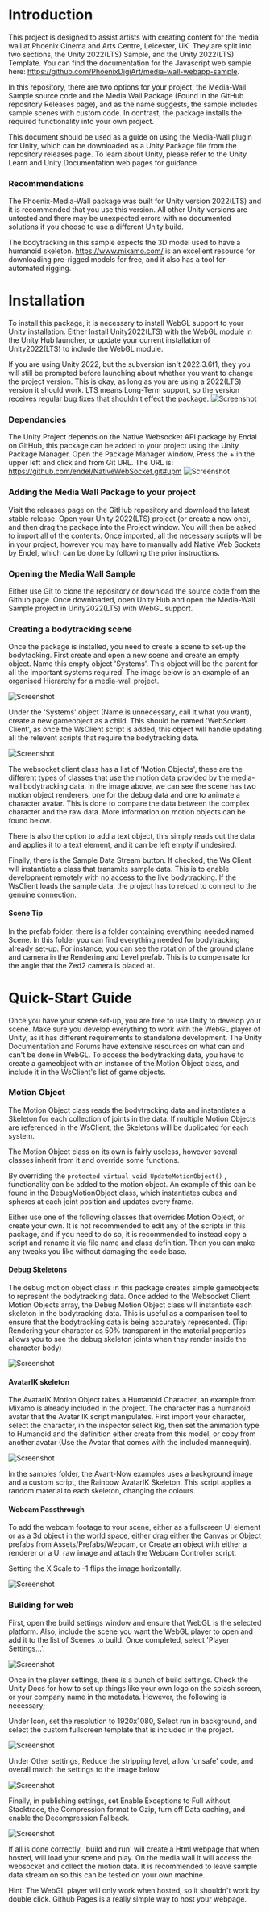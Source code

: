 # Introduction

This project is designed to assist artists with creating content for the media wall at Phoenix Cinema and Arts Centre, Leicester, UK. They are split into two sections, the Unity 2022(LTS) Sample, and the Unity 2022(LTS) Template. You can find the documentation for the Javascript web sample here: https://github.com/PhoenixDigiArt/media-wall-webapp-sample.

In this repository, there are two options for your project, the Media-Wall Sample source code and the Media Wall Package (Found in the GitHub repository Releases page), and as the name suggests, the sample includes sample scenes with custom code. In contrast, the package installs the required functionality into your own project.

This document should be used as a guide on using the Media-Wall plugin for Unity, which can be downloaded as a Unity Package file from the repository releases page. To learn about Unity, please refer to the Unity Learn and Unity Documentation web pages for guidance.

### Recommendations

The Phoenix-Media-Wall package was built for Unity version 2022(LTS) and it is recommended that you use this version. All other Unity versions are untested and there may be unexpected errors with no documented solutions if you choose to use a different Unity build.

The bodytracking in this sample expects the 3D model used to have a humanoid skeleton. https://www.mixamo.com/ is an excellent resource for downloading pre-rigged models for free, and it also has a tool for automated rigging.

# Installation

To install this package, it is necessary to install WebGL support to your Unity installation. Either Install Unity2022(LTS) with the WebGL module in the Unity Hub launcher, or update your current installation of Unity2022(LTS) to include the WebGL module.

If you are using Unity 2022, but the subversion isn't 2022.3.6f1, they you will still be prompted before launching about whether you want to change the project version. This is okay, as long as you are using a 2022(LTS) version it should work. LTS means Long-Term support, so the version receives regular bug fixes that shouldn't effect the package.
![Screenshot](Docs/install.png)

### Dependancies

The Unity Project depends on the Native Websocket API package by Endal on GitHub, this package can be added to your project using the Unity Package Manager. Open the Package Manager window, Press the + in the upper left and click and from Git URL. The URL is: https://github.com/endel/NativeWebSocket.git#upm
![Screenshot](Docs/packagemanagergit.png)

### Adding the Media Wall Package to your project

Visit the releases page on the GitHub repository and download the latest stable release. Open your Unity 2022(LTS) project (or create a new one), and then drag the package into the Project window. You will then be asked to import all of the contents. Once imported, all the necessary scripts will be in your project, however you may have to manually add Native Web Sockets by Endel, which can be done by following the prior instructions.

### Opening the Media Wall Sample

Either use Git to clone the repository or download the source code from the Github page. Once downloaded, open Unity Hub and open the Media-Wall Sample project in Unity2022(LTS) with WebGL support.

### Creating a bodytracking scene

Once the package is installed, you need to create a scene to set-up the bodytacking. First create and open a new scene and create an empty object. Name this empty object 'Systems'. This object will be the parent for all the important systems required. The image below is an example of an organised Hierarchy for a media-wall project.

![Screenshot](Docs/hierarchy.png)

Under the 'Systems' object (Name is unnecessary, call it what you want), create a new gameobject as a child. This should be named 'WebSocket Client', as once the WsClient script is added, this object will handle updating all the relevent scripts that require the bodytracking data.

![Screenshot](Docs/websocketclient.png)

The websocket client class has a list of 'Motion Objects', these are the different types of classes that use the motion data provided by the media-wall bodytracking data. In the image above, we can see the scene has two motion object renderers, one for the debug data and one to animate a character avatar. This is done to compare the data between the complex character and the raw data. More information on motion objects can be found below.

There is also the option to add a text object, this simply reads out the data and applies it to a text element, and it can be left empty if undesired.

Finally, there is the Sample Data Stream button. If checked, the Ws Client will instantiate a class that transmits sample data. This is to enable development remotely with no access to the live bodytracking. If the WsClient loads the sample data, the project has to reload to connect to the genuine connection.

#### Scene Tip

In the prefab folder, there is a folder containing everything needed named Scene. In this folder you can find everything needed for bodytracking already set-up. For instance, you can see the rotation of the ground plane and camera in the Rendering and Level prefab. This is to compensate for the angle that the Zed2 camera is placed at.

# Quick-Start Guide

Once you have your scene set-up, you are free to use Unity to develop your scene. Make sure you develop everything to work with the WebGL player of Unity, as it has different requirements to standalone development. The Unity Documentation and Forums have extensive resources on what can and can't be done in WebGL. To access the bodytracking data, you have to create a gameobject with an instance of the Motion Object class, and include it in the WsClient's list of game objects.

### Motion Object

The Motion Object class reads the bodytracking data and instantiates a Skeleton for each collection of joints in the data. If multiple Motion Objects are referenced in the WsClient, the Skeletons will be duplicated for each system.

The Motion Object class on its own is fairly useless, however several classes inherit from it and override some functions.

By overriding the `protected virtual void UpdateMotionObject()` , functionality can be added to the motion object. An example of this can be found in the DebugMotionObject class, which instantiates cubes and spheres at each joint position and updates every frame.

Either use one of the following classes that overrides Motion Object, or create your own. It is not recommended to edit any of the scripts in this package, and if you need to do so, it is recommended to instead copy a script and rename it via file name and class definition. Then you can make any tweaks you like without damaging the code base.

#### Debug Skeletons

The debug motion object class in this package creates simple gameobjects to represent the bodytracking data. Once added to the Websocket Client Motion Objects array, the Debug Motion Object class will instantiate each skeleton in the bodytracking data. This is useful as a comparison tool to ensure that the bodytracking data is being accurately represented. (Tip: Rendering your character as 50% transparent in the material properties allows you to see the debug skeleton joints when they render inside the character body)

![Screenshot](Docs/debugmotionobject.png)

#### AvatarIK skeleton

The AvatarIK Motion Object takes a Humanoid Character, an example from Mixamo is already included in the project. The character has a humanoid avatar that the Avatar IK script manipulates. First import your character, select the character, in the inspector select Rig, then set the animation type to Humanoid and the definition either create from this model, or copy from another avatar (Use the Avatar that comes with the included mannequin).

![Screenshot](Docs/avatar.png)

In the samples folder, the Avant-Now examples uses a background image and a custom script, the Rainbow AvatarIK Skeleton. This script applies a random material to each skeleton, changing the colours.

#### Webcam Passthrough

To add the webcam footage to your scene, either as a fullscreen UI element or as a 3d object in the world space, either drag either the Canvas or Object prefabs from Assets/Prefabs/Webcam, or Create an object with either a renderer or a UI raw image and attach the Webcam Controller script.

Setting the X Scale to -1 flips the image horizontally.

![Screenshot](Docs/webcamprefab.png)

### Building for web

First, open the build settings window and ensure that WebGL is the selected platform. Also, include the scene you want the WebGL player to open and add it to the list of Scenes to build. Once completed, select 'Player Settings...'.

![Screenshot](Docs/buildsettings.png)

Once in the player settings, there is a bunch of build settings. Check the Unity Docs for how to set up things like your own logo on the splash screen, or your company name in the metadata. However, the following is necessary;

Under Icon, set the resolution to 1920x1080, Select run in background, and select the custom fullscreen template that is included in the project.

![Screenshot](Docs/icon.png)

Under Other settings, Reduce the stripping level, allow 'unsafe' code, and overall match the settings to the image below.

![Screenshot](Docs/playerother.png)

Finally, in publishing settings, set Enable Exceptions to Full without Stacktrace, the Compression format to Gzip, turn off Data caching, and enable the Decompression Fallback.

![Screenshot](Docs/publish.png)

If all is done correctly, 'build and run' will create a Html webpage that when hosted, will load your scene and play. On the media wall it will access the websocket and collect the motion data. It is recommended to leave sample data stream on so this can be tested on your own machine.

Hint: The WebGL player will only work when hosted, so it shouldn't work by double click. Github Pages is a really simple way to host your webpage.
